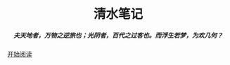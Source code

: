 <p align="center">
<img src="">
</p>
<h1 align="center">清水笔记</h1>

<h5 align="center">夫天地者，万物之逆旅也；光阴者，百代之过客也。而浮生若梦，为欢几何？</h1>

[开始阅读](#清水笔记)